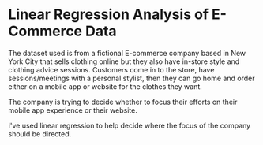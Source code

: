 # Linear Regression Analysis of E-Commerce Data          
The dataset used is from a fictional E-commerce company based in New York City that sells clothing online but they also have in-store style and clothing advice sessions. Customers come in to the store, have sessions/meetings with a personal stylist, then they can go home and order either on a mobile app or website for the clothes they want.

The company is trying to decide whether to focus their efforts on their mobile app experience or their website.

I've used linear regression to help decide where the focus of the company should be directed.

